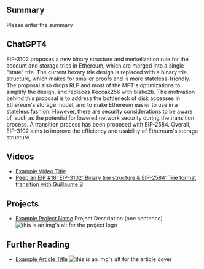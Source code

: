 ## Summary

Please enter the summary

## ChatGPT4

EIP-3102 proposes a new binary structure and merkelization rule for the account and storage tries in Ethereum, which are merged into a single "state" trie. The current hexary trie design is replaced with a binary trie structure, which makes for smaller proofs and is more stateless-friendly. The proposal also drops RLP and most of the MPT's optimizations to simplify the design, and replaces Keccak256 with blake2b. The motivation behind this proposal is to address the bottleneck of disk accesses in Ethereum's storage model, and to make Ethereum easier to use in a stateless fashion. However, there are security considerations to be aware of, such as the potential for lowered network security during the transition process. A transition process has been proposed with EIP-2584. Overall, EIP-3102 aims to improve the efficiency and usability of Ethereum's storage structure.

## Videos

- [Example Video Title](https://www.youtube.com/watch?v=TDGq4aeevgY)
- [Peep an EIP #18: EIP-3102: Binary trie structure & EIP-2584: Trie format transition with Guillaume B](https://www.youtube.com/watch?v=TrvKN2kZHQA&list=PL4cwHXAawZxqu0PKKyMzG_3BJV_xZTi1F&index=96)

## Projects

- [Example Project Name](https://xxxx.xxx/xxxxx) Project Description (one sentence) ![this is an img's alt for the project logo](https://xxxx.xxx/project-logo.xxx)

## Further Reading

- [Example Article Title](https://xxxx.xxx/xxxxx) ![this is an img's alt for the article cover](https://xxxx.xxx/article-cover.xxx)

